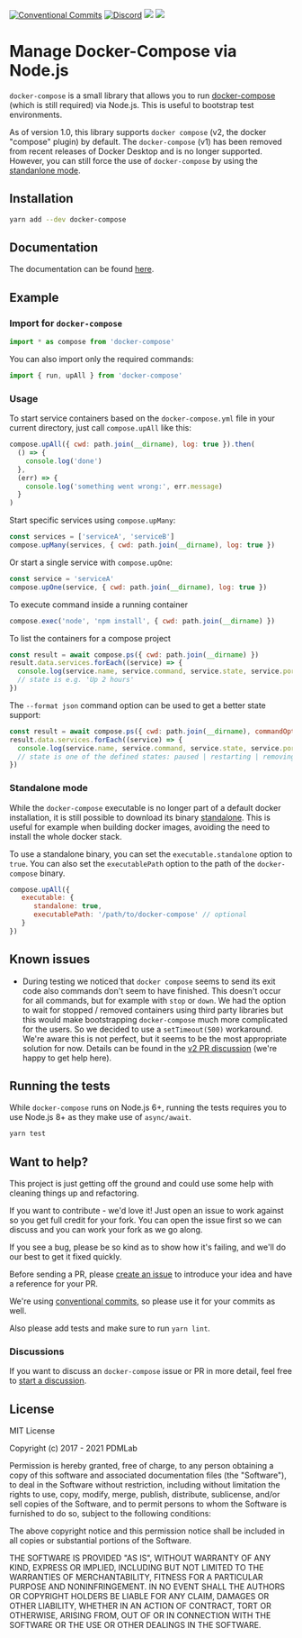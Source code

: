 [![Conventional Commits](https://img.shields.io/badge/Conventional%20Commits-1.0.0-yellow.svg)](https://conventionalcommits.org)
[![Discord](https://img.shields.io/discord/1070453198000767076)](https://discord.gg/pR6duvNHtV)
<img src="https://img.shields.io/github/actions/workflow/status/pdmlab/docker-compose/ci.yml?branch=master" />
<img src="https://img.shields.io/npm/dm/docker-compose.svg" />

# Manage Docker-Compose via Node.js

`docker-compose` is a small library that allows you to run [docker-compose](https://docs.docker.com/compose/) (which is still required) via Node.js. This is useful to bootstrap test environments.

As of version 1.0, this library supports `docker compose` (v2, the docker "compose" plugin) by default. The `docker-compose` (v1) has been removed from recent releases of Docker Desktop and is no longer supported. However, you can still force the use of `docker-compose` by using the [standanlone mode](#standalone-mode).

## Installation

```bash
yarn add --dev docker-compose
```

## Documentation

The documentation can be found [here](https://pdmlab.github.io/docker-compose/).

## Example

### Import for `docker-compose`

```ts
import * as compose from 'docker-compose'
```

You can also import only the required commands:

```ts
import { run, upAll } from 'docker-compose'
```

### Usage

To start service containers based on the `docker-compose.yml` file in your current directory, just call `compose.upAll` like this:

```javascript
compose.upAll({ cwd: path.join(__dirname), log: true }).then(
  () => {
    console.log('done')
  },
  (err) => {
    console.log('something went wrong:', err.message)
  }
)
```

Start specific services using `compose.upMany`:

```javascript
const services = ['serviceA', 'serviceB']
compose.upMany(services, { cwd: path.join(__dirname), log: true })
```

Or start a single service with `compose.upOne`:

```javascript
const service = 'serviceA'
compose.upOne(service, { cwd: path.join(__dirname), log: true })
```

To execute command inside a running container

```javascript
compose.exec('node', 'npm install', { cwd: path.join(__dirname) })
```

To list the containers for a compose project

```javascript
const result = await compose.ps({ cwd: path.join(__dirname) })
result.data.services.forEach((service) => {
  console.log(service.name, service.command, service.state, service.ports)
  // state is e.g. 'Up 2 hours'
})
```

The `--format json` command option can be used to get a better state support:

```javascript
const result = await compose.ps({ cwd: path.join(__dirname), commandOptions: [["--format", "json"]] })
result.data.services.forEach((service) => {
  console.log(service.name, service.command, service.state, service.ports)
  // state is one of the defined states: paused | restarting | removing | running | dead | created | exited
})
```

### Standalone mode

While the `docker-compose` executable is no longer part of a default docker installation, it is still possible to download its binary [standalone](https://docs.docker.com/compose/install/standalone/). This is useful for example when building docker images, avoiding the need to install the whole docker stack.

To use a standalone binary, you can set the `executable.standalone` option to `true`. You can also set the `executablePath` option to the path of the `docker-compose` binary.

```js
compose.upAll({
   executable: {
      standalone: true,
      executablePath: '/path/to/docker-compose' // optional
   }
})
```

## Known issues

* During testing we noticed that `docker compose` seems to send its exit code also commands don't seem to have finished. This doesn't occur for all commands, but for example with `stop` or `down`. We had the option to wait for stopped / removed containers using third party libraries but this would make bootstrapping `docker-compose` much more complicated for the users. So we decided to use a `setTimeout(500)` workaround. We're aware this is not perfect, but it seems to be the most appropriate solution for now. Details can be found in the [v2 PR discussion](https://github.com/PDMLab/docker-compose/pull/228#issuecomment-1422895821) (we're happy to get help here).

## Running the tests

While `docker-compose` runs on Node.js 6+, running the tests requires you to use Node.js 8+ as they make use of `async/await`.

```bash
yarn test
```

## Want to help?

This project is just getting off the ground and could use some help with cleaning things up and refactoring.

If you want to contribute - we'd love it! Just open an issue to work against so you get full credit for your fork. You can open the issue first so we can discuss and you can work your fork as we go along.

If you see a bug, please be so kind as to show how it's failing, and we'll do our best to get it fixed quickly.

Before sending a PR, please [create an issue](https://github.com/PDMLab/docker-compose/issues/new) to introduce your idea and have a reference for your PR.

We're using [conventional commits](https://www.conventionalcommits.org), so please use it for your commits as well.

Also please add tests and make sure to run `yarn lint`.

### Discussions

If you want to discuss an `docker-compose` issue or PR in more detail, feel free to [start a discussion](https://github.com/PDMLab/docker-compose/discussions).

## License

MIT License

Copyright (c) 2017 - 2021 PDMLab

Permission is hereby granted, free of charge, to any person obtaining a copy of this software and associated documentation files (the "Software"), to deal in the Software without restriction, including without limitation the rights to use, copy, modify, merge, publish, distribute, sublicense, and/or sell copies of the Software, and to permit persons to whom the Software is furnished to do so, subject to the following conditions:

The above copyright notice and this permission notice shall be included in all copies or substantial portions of the Software.

THE SOFTWARE IS PROVIDED "AS IS", WITHOUT WARRANTY OF ANY KIND, EXPRESS OR IMPLIED, INCLUDING BUT NOT LIMITED TO THE WARRANTIES OF MERCHANTABILITY, FITNESS FOR A PARTICULAR PURPOSE AND NONINFRINGEMENT. IN NO EVENT SHALL THE AUTHORS OR COPYRIGHT HOLDERS BE LIABLE FOR ANY CLAIM, DAMAGES OR OTHER LIABILITY, WHETHER IN AN ACTION OF CONTRACT, TORT OR OTHERWISE, ARISING FROM, OUT OF OR IN CONNECTION WITH THE SOFTWARE OR THE USE OR OTHER DEALINGS IN THE SOFTWARE.
